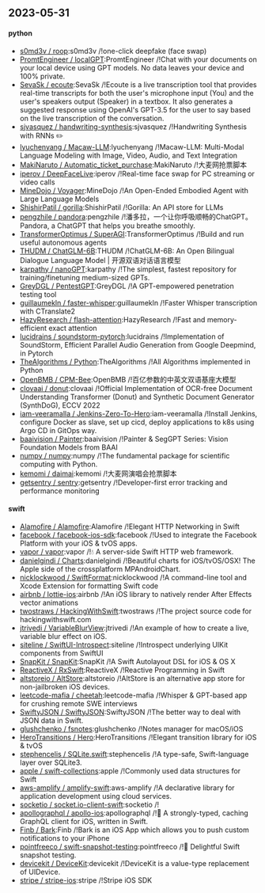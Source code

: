 ## 2023-05-31

#### python
* [s0md3v / roop](https://github.com/s0md3v/roop):s0md3v /!one-click deepfake (face swap)
* [PromtEngineer / localGPT](https://github.com/PromtEngineer/localGPT):PromtEngineer /!Chat with your documents on your local device using GPT models. No data leaves your device and 100% private.
* [SevaSk / ecoute](https://github.com/SevaSk/ecoute):SevaSk /!Ecoute is a live transcription tool that provides real-time transcripts for both the user's microphone input (You) and the user's speakers output (Speaker) in a textbox. It also generates a suggested response using OpenAI's GPT-3.5 for the user to say based on the live transcription of the conversation.
* [sjvasquez / handwriting-synthesis](https://github.com/sjvasquez/handwriting-synthesis):sjvasquez /!Handwriting Synthesis with RNNs
✏️
* [lyuchenyang / Macaw-LLM](https://github.com/lyuchenyang/Macaw-LLM):lyuchenyang /!Macaw-LLM: Multi-Modal Language Modeling with Image, Video, Audio, and Text Integration
* [MakiNaruto / Automatic_ticket_purchase](https://github.com/MakiNaruto/Automatic_ticket_purchase):MakiNaruto /!大麦网抢票脚本
* [iperov / DeepFaceLive](https://github.com/iperov/DeepFaceLive):iperov /!Real-time face swap for PC streaming or video calls
* [MineDojo / Voyager](https://github.com/MineDojo/Voyager):MineDojo /!An Open-Ended Embodied Agent with Large Language Models
* [ShishirPatil / gorilla](https://github.com/ShishirPatil/gorilla):ShishirPatil /!Gorilla: An API store for LLMs
* [pengzhile / pandora](https://github.com/pengzhile/pandora):pengzhile /!潘多拉，一个让你呼吸顺畅的ChatGPT。Pandora, a ChatGPT that helps you breathe smoothly.
* [TransformerOptimus / SuperAGI](https://github.com/TransformerOptimus/SuperAGI):TransformerOptimus /!Build and run useful autonomous agents
* [THUDM / ChatGLM-6B](https://github.com/THUDM/ChatGLM-6B):THUDM /!ChatGLM-6B: An Open Bilingual Dialogue Language Model | 开源双语对话语言模型
* [karpathy / nanoGPT](https://github.com/karpathy/nanoGPT):karpathy /!The simplest, fastest repository for training/finetuning medium-sized GPTs.
* [GreyDGL / PentestGPT](https://github.com/GreyDGL/PentestGPT):GreyDGL /!A GPT-empowered penetration testing tool
* [guillaumekln / faster-whisper](https://github.com/guillaumekln/faster-whisper):guillaumekln /!Faster Whisper transcription with CTranslate2
* [HazyResearch / flash-attention](https://github.com/HazyResearch/flash-attention):HazyResearch /!Fast and memory-efficient exact attention
* [lucidrains / soundstorm-pytorch](https://github.com/lucidrains/soundstorm-pytorch):lucidrains /!Implementation of SoundStorm, Efficient Parallel Audio Generation from Google Deepmind, in Pytorch
* [TheAlgorithms / Python](https://github.com/TheAlgorithms/Python):TheAlgorithms /!All Algorithms implemented in Python
* [OpenBMB / CPM-Bee](https://github.com/OpenBMB/CPM-Bee):OpenBMB /!百亿参数的中英文双语基座大模型
* [clovaai / donut](https://github.com/clovaai/donut):clovaai /!Official Implementation of OCR-free Document Understanding Transformer (Donut) and Synthetic Document Generator (SynthDoG), ECCV 2022
* [iam-veeramalla / Jenkins-Zero-To-Hero](https://github.com/iam-veeramalla/Jenkins-Zero-To-Hero):iam-veeramalla /!Install Jenkins, configure Docker as slave, set up cicd, deploy applications to k8s using Argo CD in GitOps way.
* [baaivision / Painter](https://github.com/baaivision/Painter):baaivision /!Painter & SegGPT Series: Vision Foundation Models from BAAI
* [numpy / numpy](https://github.com/numpy/numpy):numpy /!The fundamental package for scientific computing with Python.
* [kemomi / daimai](https://github.com/kemomi/daimai):kemomi /!大麦网演唱会抢票脚本
* [getsentry / sentry](https://github.com/getsentry/sentry):getsentry /!Developer-first error tracking and performance monitoring

#### swift
* [Alamofire / Alamofire](https://github.com/Alamofire/Alamofire):Alamofire /!Elegant HTTP Networking in Swift
* [facebook / facebook-ios-sdk](https://github.com/facebook/facebook-ios-sdk):facebook /!Used to integrate the Facebook Platform with your iOS & tvOS apps.
* [vapor / vapor](https://github.com/vapor/vapor):vapor /!💧
A server-side Swift HTTP web framework.
* [danielgindi / Charts](https://github.com/danielgindi/Charts):danielgindi /!Beautiful charts for iOS/tvOS/OSX! The Apple side of the crossplatform MPAndroidChart.
* [nicklockwood / SwiftFormat](https://github.com/nicklockwood/SwiftFormat):nicklockwood /!A command-line tool and Xcode Extension for formatting Swift code
* [airbnb / lottie-ios](https://github.com/airbnb/lottie-ios):airbnb /!An iOS library to natively render After Effects vector animations
* [twostraws / HackingWithSwift](https://github.com/twostraws/HackingWithSwift):twostraws /!The project source code for hackingwithswift.com
* [jtrivedi / VariableBlurView](https://github.com/jtrivedi/VariableBlurView):jtrivedi /!An example of how to create a live, variable blur effect on iOS.
* [siteline / SwiftUI-Introspect](https://github.com/siteline/SwiftUI-Introspect):siteline /!Introspect underlying UIKit components from SwiftUI
* [SnapKit / SnapKit](https://github.com/SnapKit/SnapKit):SnapKit /!A Swift Autolayout DSL for iOS & OS X
* [ReactiveX / RxSwift](https://github.com/ReactiveX/RxSwift):ReactiveX /!Reactive Programming in Swift
* [altstoreio / AltStore](https://github.com/altstoreio/AltStore):altstoreio /!AltStore is an alternative app store for non-jailbroken iOS devices.
* [leetcode-mafia / cheetah](https://github.com/leetcode-mafia/cheetah):leetcode-mafia /!Whisper & GPT-based app for crushing remote SWE interviews
* [SwiftyJSON / SwiftyJSON](https://github.com/SwiftyJSON/SwiftyJSON):SwiftyJSON /!The better way to deal with JSON data in Swift.
* [glushchenko / fsnotes](https://github.com/glushchenko/fsnotes):glushchenko /!Notes manager for macOS/iOS
* [HeroTransitions / Hero](https://github.com/HeroTransitions/Hero):HeroTransitions /!Elegant transition library for iOS & tvOS
* [stephencelis / SQLite.swift](https://github.com/stephencelis/SQLite.swift):stephencelis /!A type-safe, Swift-language layer over SQLite3.
* [apple / swift-collections](https://github.com/apple/swift-collections):apple /!Commonly used data structures for Swift
* [aws-amplify / amplify-swift](https://github.com/aws-amplify/amplify-swift):aws-amplify /!A declarative library for application development using cloud services.
* [socketio / socket.io-client-swift](https://github.com/socketio/socket.io-client-swift):socketio /!
* [apollographql / apollo-ios](https://github.com/apollographql/apollo-ios):apollographql /!📱
A strongly-typed, caching GraphQL client for iOS, written in Swift.
* [Finb / Bark](https://github.com/Finb/Bark):Finb /!Bark is an iOS App which allows you to push custom notifications to your iPhone
* [pointfreeco / swift-snapshot-testing](https://github.com/pointfreeco/swift-snapshot-testing):pointfreeco /!📸
Delightful Swift snapshot testing.
* [devicekit / DeviceKit](https://github.com/devicekit/DeviceKit):devicekit /!DeviceKit is a value-type replacement of UIDevice.
* [stripe / stripe-ios](https://github.com/stripe/stripe-ios):stripe /!Stripe iOS SDK

